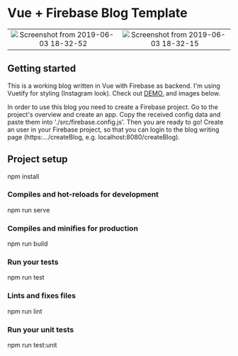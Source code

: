 # Vue + Firebase Blog Template

|                                   |                                           |
|      :---------:                  |            :------------------:           |  
| ![Screenshot from 2019-06-03 18-32-52](https://user-images.githubusercontent.com/35738310/58818427-365a0e80-862e-11e9-82b9-f840de57edb0.png) | ![Screenshot from 2019-06-03 18-32-15](https://user-images.githubusercontent.com/35738310/58818434-39ed9580-862e-11e9-837b-c8732e16a046.png) |

## Getting started

This is a working blog written in Vue with Firebase as backend. I'm using Vuetify for styling (Instagram look). Check out <a href="https://anna-s-blog.firebaseapp.com/">DEMO.</a> and images below.

In order to use this blog you need to create a Firebase project. Go to the project's overview and create an app. Copy the received config data
and paste them into './src/firebase.config.js'. Then you are ready to go!
Create an user in your Firebase project, so that you can login to the blog writing page (https:.../createBlog, e.g. localhost:8080/createBlog).



## Project setup

npm install


### Compiles and hot-reloads for development

npm run serve


### Compiles and minifies for production

npm run build


### Run your tests

npm run test


### Lints and fixes files

npm run lint


### Run your unit tests

npm run test:unit



